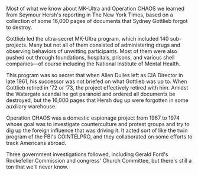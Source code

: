 Most of what we know about MK-Ultra and Operation CHAOS we learned from Seymour Hersh's reporting in The New York Times, based on a collection of some 16,000 pages of documents that Sydney Gottlieb forgot to destroy.

Gottlieb led the ultra-secret MK-Ultra program, which included 140 sub-projects. Many but not all of them consisted of administering drugs and observing behaviors of unwitting participants. Most of them were also pushed out through foundations, hospitals, prisons, and various shell companies—of course including the National Institute of Mental Health.

This program was so secret that when Allen Dulles left as CIA Director in late 1961, his successor was not briefed on what Gottlieb was up to. When Gottlieb retired in '72 or '73, the project effectively retired with him. Amidst the Watergate scandal he got paranoid and ordered all documents be destroyed, but the 16,000 pages that Hersh dug up were forgotten in some auxiliary warehouse.

Operation CHAOS was a domestic espionage project from 1967 to 1974 whose goal was to investigate counterculture and protest groups and try to dig up the foreign influence that was driving it. It acted sort of like the twin program of the FBI's COINTELPRO, and they collaborated on some efforts to track Americans abroad. 

Three government investigations followed, including Gerald Ford's Rockefeller Commission and congress' Church Committee, but there's still a ton that we'll never know.